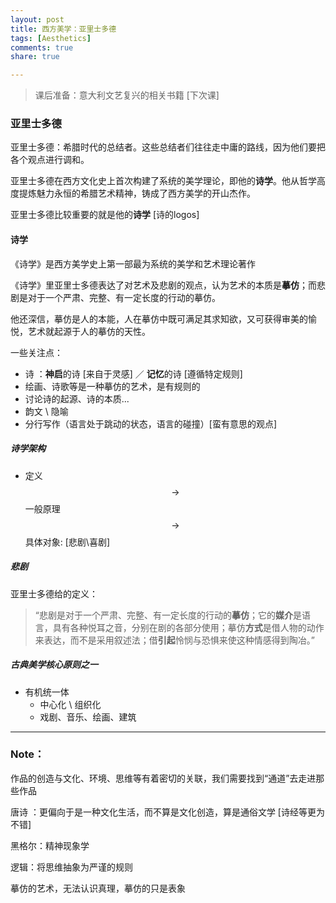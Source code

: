 ```yaml
---
layout: post
title: 西方美学：亚里士多德
tags: [Aesthetics]
comments: true
share: true

---
```


> 课后准备：意大利文艺复兴的相关书籍 [下次课]

### 亚里士多德

亚里士多德：希腊时代的总结者。这些总结者们往往走中庸的路线，因为他们要把各个观点进行调和。

亚里士多德在西方文化史上首次构建了系统的美学理论，即他的**诗学**。他从哲学高度提炼魅力永恒的希腊艺术精神，铸成了西方美学的开山杰作。 

亚里士多德比较重要的就是他的**诗学** [诗的logos]

#### 诗学

《诗学》是西方美学史上第一部最为系统的美学和艺术理论著作

《诗学》里亚里士多德表达了对艺术及悲剧的观点，认为艺术的本质是**摹仿**；而悲剧是对于一个严肃、完整、有一定长度的行动的摹仿。

他还深信，摹仿是人的本能，人在摹仿中既可满足其求知欲，又可获得审美的愉悦，艺术就起源于人的摹仿的天性。

一些关注点：

- 诗 ：**神启**的诗 [来自于灵感] ／ **记忆**的诗 [遵循特定规则]
- 绘画、诗歌等是一种摹仿的艺术，是有规则的
- 讨论诗的起源、诗的本质...
- 韵文 \  隐喻
- 分行写作（语言处于跳动的状态，语言的碰撞）[蛮有意思的观点]

##### 诗学架构

- 定义  $$\rightarrow$$  一般原理  $$\rightarrow$$  具体对象: [悲剧\喜剧]

##### 悲剧

亚里士多德给的定义：

> “悲剧是对于一个严肃、完整、有一定长度的行动的**摹仿**；它的**媒介**是语言，具有各种悦耳之音，分别在剧的各部分使用；摹仿**方式**是借人物的动作来表达，而不是采用叙述法；借**引起**怜悯与恐惧来使这种情感得到陶冶。”

##### 古典美学核心原则之一

- 有机统一体
  - 中心化 \ 组织化
  - 戏剧、音乐、绘画、建筑

 ----

### Note：

作品的创造与文化、环境、思维等有着密切的关联，我们需要找到“通道”去走进那些作品

唐诗 ：更偏向于是一种文化生活，而不算是文化创造，算是通俗文学 [诗经等更为不错]

黑格尔：精神现象学

逻辑：将思维抽象为严谨的规则

摹仿的艺术，无法认识真理，摹仿的只是表象

